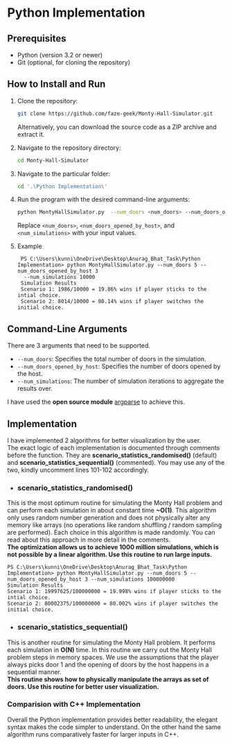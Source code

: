 
# Python Implementation
## Prerequisites
- Python (version 3.2 or newer)
- Git (optional, for cloning the repository)

## How to Install and Run

1. Clone the repository:

    ```bash
    git clone https://github.com/faze-geek/Monty-Hall-Simulator.git
    ```

    Alternatively, you can download the source code as a ZIP archive and extract it.

2. Navigate to the repository directory:

    ```bash
    cd Monty-Hall-Simulator
    ```

3. Navigate to the particular folder:

    ```bash
    cd '.\Python Implementation\'
    ```
4. Run the program with the desired command-line arguments:

    ```bash
    python MontyHallSimulator.py  --num_doors <num_doors> --num_doors_opened_by_host <num_doors_opened_by_host> --num_simulations <num_simulations>
    ```
    Replace `<num_doors>`, `<num_doors_opened_by_host>`, and `<num_simulations>` with your input values.
   
5. Example
   
   ```
    PS C:\Users\kunni\OneDrive\Desktop\Anurag_Bhat_Task\Python Implementation> python MontyHallSimulator.py --num_doors 5 --num_doors_opened_by_host 3
     --num_simulations 10000
    Simulation Results
    Scenario 1: 1986/10000 = 19.86% wins if player sticks to the intial choice.
    Scenario 2: 8014/10000 = 80.14% wins if player switches the initial choice.
   ```

## Command-Line Arguments
There are 3 arguments that need to be supported.
- `--num_doors`: Specifies the total number of doors in the simulation.
- `--num_doors_opened_by_host`: Specifies the number of doors opened by the host.
- `--num_simulations`: The number of simulation iterations to aggregate the results over.

I have used the **open source module** [argparse](https://github.com/python/cpython/blob/main/Lib/argparse.py) to achieve this.

## Implementation

I have implemented 2 algorithms for better visualization by the user. \
The exact logic of each implementation is documented through comments before the function.
They are **scenario_statistics_randomised()** (default) and **scenario_statistics_sequential()** (commented). You may use any of the two, kindly uncomment lines 101-102 accordingly.

- ### scenario_statistics_randomised()
This is the most optimum routine for simulating the Monty Hall problem and can perform each simulation in about constant time **~O(1)**. This algorithm only uses random number generation and does not physically alter any memory like arrays (no operations like random shuffling / random sampling are performed). Each choice in this algorithm is made randomly. You can read about this approach in more detail in the comments.\
**The optimization allows us to achieve 1000 million simulations, which is not possible by a linear algorithm. Use this routine to run large inputs.**
```
PS C:\Users\kunni\OneDrive\Desktop\Anurag_Bhat_Task\Python Implementation> python MontyHallSimulator.py --num_doors 5 --num_doors_opened_by_host 3 --num_simulations 100000000
Simulation Results
Scenario 1: 19997625/100000000 = 19.998% wins if player sticks to the intial choice.
Scenario 2: 80002375/100000000 = 80.002% wins if player switches the initial choice.
```

- ### scenario_statistics_sequential()
This is another routine for simulating the Monty Hall problem. It performs each simulation in **O(N)** time. In this routine we carry out the Monty Hall problem steps in memory spaces. We use the assumptions that the player always picks door 1 and the opening of doors by the host happens in a sequential manner.\
**This routine shows how to physically manipulate the arrays as set of doors. Use this routine for better user visualization.**  

### Comparision with C++ Implementation
Overall the Python implementation provides better readability, the elegant syntax makes the code simpler to understand. On the other hand the same algorithm runs comparatively faster for larger inputs in C++.
